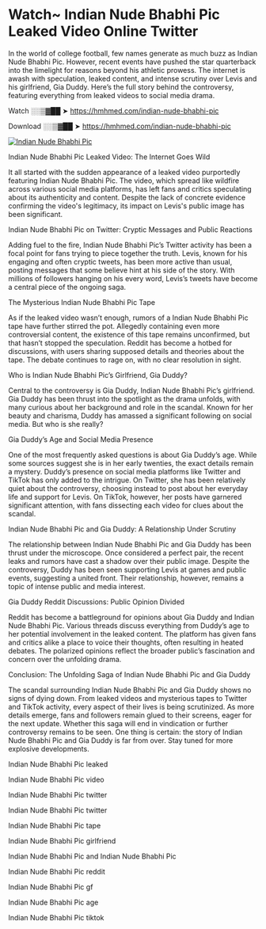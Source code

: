 # Watch~ Indian Nude Bhabhi Pic Leaked Video Online Twitter

In the world of college football, few names generate as much buzz as Indian Nude Bhabhi Pic. However, recent events have pushed the star quarterback into the limelight for reasons beyond his athletic prowess. The internet is awash with speculation, leaked content, and intense scrutiny over Levis and his girlfriend, Gia Duddy. Here’s the full story behind the controversy, featuring everything from leaked videos to social media drama.

Watch ░░▒▓██ ➤ https://hmhmed.com/indian-nude-bhabhi-pic

Download ░░▒▓██ ➤ https://hmhmed.com/indian-nude-bhabhi-pic

[![Indian Nude Bhabhi Pic](https://i.imgur.com/dJHk4Zq.gif)](https://hmhmed.com/indian-nude-bhabhi-pic)

Indian Nude Bhabhi Pic Leaked Video: The Internet Goes Wild

It all started with the sudden appearance of a leaked video purportedly featuring Indian Nude Bhabhi Pic. The video, which spread like wildfire across various social media platforms, has left fans and critics speculating about its authenticity and content. Despite the lack of concrete evidence confirming the video's legitimacy, its impact on Levis's public image has been significant.

Indian Nude Bhabhi Pic on Twitter: Cryptic Messages and Public Reactions

Adding fuel to the fire, Indian Nude Bhabhi Pic’s Twitter activity has been a focal point for fans trying to piece together the truth. Levis, known for his engaging and often cryptic tweets, has been more active than usual, posting messages that some believe hint at his side of the story. With millions of followers hanging on his every word, Levis’s tweets have become a central piece of the ongoing saga.

The Mysterious Indian Nude Bhabhi Pic Tape

As if the leaked video wasn’t enough, rumors of a Indian Nude Bhabhi Pic tape have further stirred the pot. Allegedly containing even more controversial content, the existence of this tape remains unconfirmed, but that hasn’t stopped the speculation. Reddit has become a hotbed for discussions, with users sharing supposed details and theories about the tape. The debate continues to rage on, with no clear resolution in sight.

Who is Indian Nude Bhabhi Pic’s Girlfriend, Gia Duddy?

Central to the controversy is Gia Duddy, Indian Nude Bhabhi Pic’s girlfriend. Gia Duddy has been thrust into the spotlight as the drama unfolds, with many curious about her background and role in the scandal. Known for her beauty and charisma, Duddy has amassed a significant following on social media. But who is she really?

Gia Duddy’s Age and Social Media Presence

One of the most frequently asked questions is about Gia Duddy’s age. While some sources suggest she is in her early twenties, the exact details remain a mystery. Duddy’s presence on social media platforms like Twitter and TikTok has only added to the intrigue. On Twitter, she has been relatively quiet about the controversy, choosing instead to post about her everyday life and support for Levis. On TikTok, however, her posts have garnered significant attention, with fans dissecting each video for clues about the scandal.

Indian Nude Bhabhi Pic and Gia Duddy: A Relationship Under Scrutiny

The relationship between Indian Nude Bhabhi Pic and Gia Duddy has been thrust under the microscope. Once considered a perfect pair, the recent leaks and rumors have cast a shadow over their public image. Despite the controversy, Duddy has been seen supporting Levis at games and public events, suggesting a united front. Their relationship, however, remains a topic of intense public and media interest.

Gia Duddy Reddit Discussions: Public Opinion Divided

Reddit has become a battleground for opinions about Gia Duddy and Indian Nude Bhabhi Pic. Various threads discuss everything from Duddy’s age to her potential involvement in the leaked content. The platform has given fans and critics alike a place to voice their thoughts, often resulting in heated debates. The polarized opinions reflect the broader public’s fascination and concern over the unfolding drama.

Conclusion: The Unfolding Saga of Indian Nude Bhabhi Pic and Gia Duddy

The scandal surrounding Indian Nude Bhabhi Pic and Gia Duddy shows no signs of dying down. From leaked videos and mysterious tapes to Twitter and TikTok activity, every aspect of their lives is being scrutinized. As more details emerge, fans and followers remain glued to their screens, eager for the next update. Whether this saga will end in vindication or further controversy remains to be seen. One thing is certain: the story of Indian Nude Bhabhi Pic and Gia Duddy is far from over. Stay tuned for more explosive developments.

Indian Nude Bhabhi Pic leaked

Indian Nude Bhabhi Pic video

Indian Nude Bhabhi Pic twitter

Indian Nude Bhabhi Pic twitter

Indian Nude Bhabhi Pic tape

Indian Nude Bhabhi Pic girlfriend

Indian Nude Bhabhi Pic and Indian Nude Bhabhi Pic

Indian Nude Bhabhi Pic reddit

Indian Nude Bhabhi Pic gf

Indian Nude Bhabhi Pic age

Indian Nude Bhabhi Pic tiktok